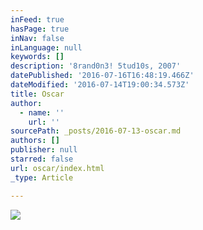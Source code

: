 ```yaml
---
inFeed: true
hasPage: true
inNav: false
inLanguage: null
keywords: []
description: '8rand0n3! 5tud10s, 2007'
datePublished: '2016-07-16T16:48:19.466Z'
dateModified: '2016-07-14T19:00:34.573Z'
title: Oscar
author:
  - name: ''
    url: ''
sourcePath: _posts/2016-07-13-oscar.md
authors: []
publisher: null
starred: false
url: oscar/index.html
_type: Article

---
```

![](https://the-grid-user-content.s3-us-west-2.amazonaws.com/394b2fd6-8a26-4cab-a437-5012300e7b96.jpg)